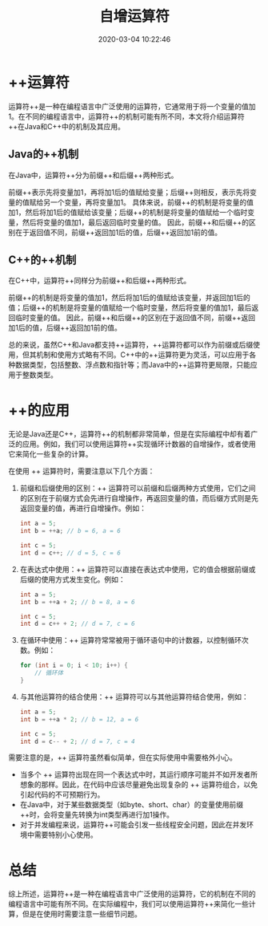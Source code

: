 ﻿---
title: 自增运算符
date: 2020-03-04 10:22:46
summary: 本文揭秘自增运算符++的用法，以Java、C++为例。
tags:
- 程序设计
categories:
- 程序设计
---

# ++运算符

运算符++是一种在编程语言中广泛使用的运算符，它通常用于将一个变量的值加1。在不同的编程语言中，运算符++的机制可能有所不同，本文将介绍运算符++在Java和C++中的机制及其应用。

## Java的++机制

在Java中，运算符++分为前缀++和后缀++两种形式。

前缀++表示先将变量加1，再将加1后的值赋给变量；后缀++则相反，表示先将变量的值赋给另一个变量，再将变量加1。
具体来说，前缀++的机制是将变量的值加1，然后将加1后的值赋给该变量；后缀++的机制是将变量的值赋给一个临时变量，然后将变量的值加1，最后返回临时变量的值。
因此，前缀++和后缀++的区别在于返回值不同，前缀++返回加1后的值，后缀++返回加1前的值。

## C++的++机制

在C++中，运算符++同样分为前缀++和后缀++两种形式。

前缀++的机制是将变量的值加1，然后将加1后的值赋给该变量，并返回加1后的值；后缀++的机制是将变量的值赋给一个临时变量，然后将变量的值加1，最后返回临时变量的值。
因此，前缀++和后缀++的区别在于返回值不同，前缀++返回加1后的值，后缀++返回加1前的值。

总的来说，虽然C++和Java都支持++运算符，++运算符都可以作为前缀或后缀使用，但其机制和使用方式略有不同。C++中的++运算符更为灵活，可以应用于各种数据类型，包括整数、浮点数和指针等；而Java中的++运算符更局限，只能应用于整数类型。

# ++的应用

无论是Java还是C++，运算符++的机制都非常简单，但是在实际编程中却有着广泛的应用。例如，我们可以使用运算符++实现循环计数器的自增操作，或者使用它来简化一些复杂的计算。

在使用 ++ 运算符时，需要注意以下几个方面：
1. 前缀和后缀使用的区别：++ 运算符可以前缀和后缀两种方式使用，它们之间的区别在于前缀方式会先进行自增操作，再返回变量的值，而后缀方式则是先返回变量的值，再进行自增操作。例如：
    ```java
    int a = 5;
    int b = ++a; // b = 6, a = 6

    int c = 5;
    int d = c++; // d = 5, c = 6
    ```
2. 在表达式中使用：++ 运算符可以直接在表达式中使用，它的值会根据前缀或后缀的使用方式发生变化。例如：
    ```java
    int a = 5;
    int b = ++a + 2; // b = 8, a = 6

    int c = 5;
    int d = c++ + 2; // d = 7, c = 6
    ```
3. 在循环中使用：++ 运算符常常被用于循环语句中的计数器，以控制循环次数。例如：
    ```java
    for (int i = 0; i < 10; i++) {
        // 循环体
    }
    ```
4. 与其他运算符的结合使用：++ 运算符可以与其他运算符结合使用，例如：
    ```java
    int a = 5;
    int b = ++a * 2; // b = 12, a = 6

    int c = 5;
    int d = c-- + 2; // d = 7, c = 4
    ```

需要注意的是，++ 运算符虽然看似简单，但在实际使用中需要格外小心。
- 当多个 ++ 运算符出现在同一个表达式中时，其运行顺序可能并不如开发者所想象的那样。因此，在代码中应该尽量避免出现复杂的 ++ 运算符组合，以免引起代码的不可预期行为。
- 在Java中，对于某些数据类型（如byte、short、char）的变量使用前缀++时，会将变量先转换为int类型再进行加1操作。
- 对于并发编程来说，运算符++可能会引发一些线程安全问题，因此在并发环境中需要特别小心使用。

# 总结

综上所述，运算符++是一种在编程语言中广泛使用的运算符，它的机制在不同的编程语言中可能有所不同。在实际编程中，我们可以使用运算符++来简化一些计算，但是在使用时需要注意一些细节问题。
